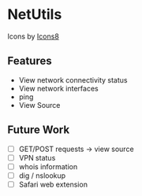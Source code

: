 # NetUtils

Icons by [Icons8](https://icons8.com)

## Features

* View network connectivity status
* View network interfaces
* ping
* View Source

## Future Work
- [ ] GET/POST requests -> view source
- [ ] VPN status
- [ ] whois information
- [ ] dig / nslookup
- [ ] Safari web extension